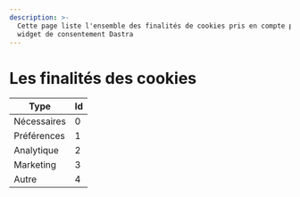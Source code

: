 ```yaml
---
description: >-
  Cette page liste l'ensemble des finalités de cookies pris en compte par le
  widget de consentement Dastra
---
```


# Les finalités des cookies

| Type        | Id |
| ----------- | -- |
| Nécessaires | 0  |
| Préférences | 1  |
| Analytique  | 2  |
| Marketing   | 3  |
| Autre       | 4  |
